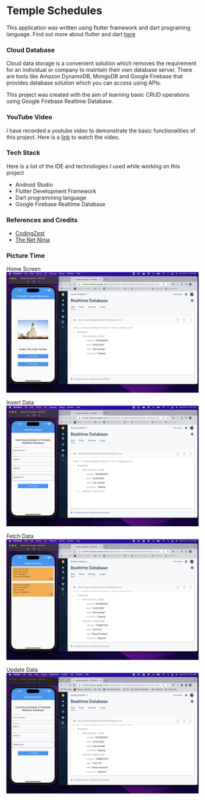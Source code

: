 # Temple Schedules

This application was written using flutter framework and dart programing language. Find out more about flutter and dart [here](https://firebase.google.com/docs/database/flutter/read-and-write)

### Cloud Database
Cloud data storage is a convenient solution which removes the requirement for an individual or company to maintain their own database server. There are tools like Amazon DynamoDB, MongoDB and Google Firebase that provides database solution which you can access using APIs.

This project was created with the aim of learning basic CRUD operations using Google Firebase Realtime Database.

### YouTube Video
I have recorded a youtube video to demonstrate the basic functionalities of this project. Here is a [link](https://youtu.be/Ippx5MQXGTc) to watch the video.

### Tech Stack
Here is a list of the IDE and technologies I used while working on this project

- Android Studio
- Flutter Development Framework
- Dart programming language
- Google Firebase Realtime Database

### References and Credits

- [CodingZest](https://codingzest.com/)
- [The Net Ninja](https://www.youtube.com/watch?v=sfA3NWDBPZ4&list=PL3eDQApKkt-OAhR6cqE0kCBjG1mWXohBk&index=1)


### Picture Time

Home Screen
![Home Screen](home_screen.png)

Insert Data
![Insert Data](insert.png)

Fetch Data
![Fetch Data](fetch_data.png)

Update Data
![Update Data](update_data.png)
